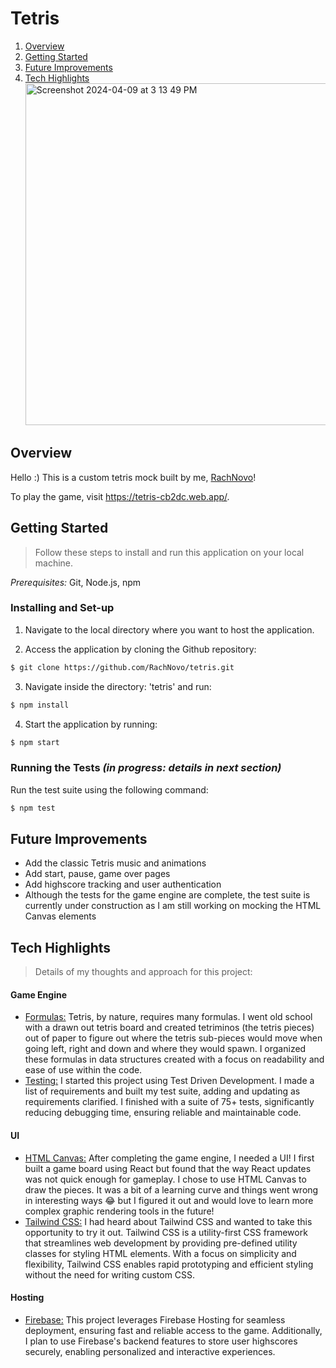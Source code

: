 # Tetris

1. [Overview](#overview)
2. [Getting Started](#getting-started)
3. [Future Improvements](#future-improvements)
4. [Tech Highlights](#tech-highlights)
   <img width="547" alt="Screenshot 2024-04-09 at 3 13 49 PM" src="https://github.com/RachNovo/tetris/assets/44451197/f9a5985c-813a-46f1-a883-3fabedb4f21e">

## Overview

Hello :) This is a custom tetris mock built by me, [RachNovo](https://github.com/RachNovo)!

To play the game, visit https://tetris-cb2dc.web.app/.

## Getting Started

> Follow these steps to install and run this application on your local machine.

_Prerequisites:_ Git, Node.js, npm

### Installing and Set-up

1. Navigate to the local directory where you want to host the application.

2. Access the application by cloning the Github repository:

```bash
$ git clone https://github.com/RachNovo/tetris.git
```

3. Navigate inside the directory: 'tetris' and run:

```bash
$ npm install
```

4. Start the application by running:

```bash
$ npm start
```

### Running the Tests _(in progress: details in next section)_

Run the test suite using the following command:

```bash
$ npm test
```

## Future Improvements

- Add the classic Tetris music and animations
- Add start, pause, game over pages
- Add highscore tracking and user authentication
- Although the tests for the game engine are complete, the test suite is currently under construction as I am still working on mocking the HTML Canvas elements

## Tech Highlights

> Details of my thoughts and approach for this project:

#### Game Engine

- <u>Formulas:</u> Tetris, by nature, requires many formulas. I went old school with a drawn out tetris board and created tetriminos (the tetris pieces) out of paper to figure out where the tetris sub-pieces would move when going left, right and down and where they would spawn. I organized these formulas in data structures created with a focus on readability and ease of use within the code.
- <u>Testing:</u> I started this project using Test Driven Development. I made a list of requirements and built my test suite, adding and updating as requirements clarified. I finished with a suite of 75+ tests, significantly reducing debugging time, ensuring reliable and maintainable code.

#### UI

- <u>HTML Canvas:</u> After completing the game engine, I needed a UI! I first built a game board using React but found that the way React updates was not quick enough for gameplay. I chose to use HTML Canvas to draw the pieces. It was a bit of a learning curve and things went wrong in interesting ways 😂 but I figured it out and would love to learn more complex graphic rendering tools in the future!
- <u>Tailwind CSS:</u> I had heard about Tailwind CSS and wanted to take this opportunity to try it out. Tailwind CSS is a utility-first CSS framework that streamlines web development by providing pre-defined utility classes for styling HTML elements. With a focus on simplicity and flexibility, Tailwind CSS enables rapid prototyping and efficient styling without the need for writing custom CSS.

#### Hosting

- <u>Firebase:</u> This project leverages Firebase Hosting for seamless deployment, ensuring fast and reliable access to the game. Additionally, I plan to use Firebase's backend features to store user highscores securely, enabling personalized and interactive experiences.
